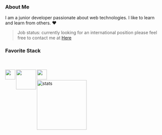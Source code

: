 ### About Me

I am a junior developer passionate about web technologies. I like to learn and learn from others. :heart:

> Job status: currently looking for an international position please feel free to contact me at <a href="mailto:dorville.mathieu@gmail.com">Here</a>

### Favorite Stack
<br>
<br>
<img src ="https://www.freepnglogos.com/uploads/javascript-png/javascript-vector-logo-yellow-png-transparent-javascript-vector-12.png" align="left" width="32px"> <img src ="https://upload.wikimedia.org/wikipedia/commons/d/d9/Node.js_logo.svg" align="left" width="64px"> <img src ="https://cdn.worldvectorlogo.com/logos/angular-icon.svg" align="left" width="32px">

<br>
<br>

<img src="https://github-readme-stats.vercel.app/api?username=mtd42&show_icons=true&count_private=true" alt="stats" height="160" align="center" />

